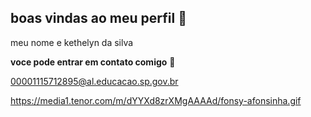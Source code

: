 ## boas vindas ao meu perfil 🖤

meu nome e kethelyn da silva



**voce pode entrar em contato comigo** 📧


00001115712895@al.educacao.sp.gov.br



![]()https://media1.tenor.com/m/dYYXd8zrXMgAAAAd/fonsy-afonsinha.gif



